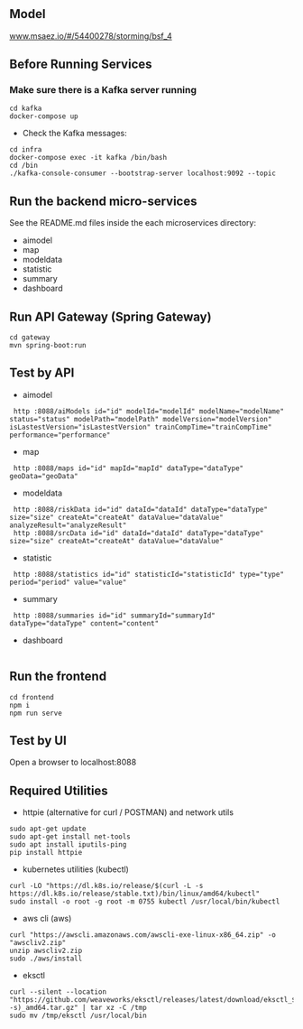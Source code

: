 # 

## Model
www.msaez.io/#/54400278/storming/bsf_4

## Before Running Services
### Make sure there is a Kafka server running
```
cd kafka
docker-compose up
```
- Check the Kafka messages:
```
cd infra
docker-compose exec -it kafka /bin/bash
cd /bin
./kafka-console-consumer --bootstrap-server localhost:9092 --topic
```

## Run the backend micro-services
See the README.md files inside the each microservices directory:

- aimodel
- map
- modeldata
- statistic
- summary
- dashboard


## Run API Gateway (Spring Gateway)
```
cd gateway
mvn spring-boot:run
```

## Test by API
- aimodel
```
 http :8088/aiModels id="id" modelId="modelId" modelName="modelName" status="status" modelPath="modelPath" modelVersion="modelVersion" isLastestVersion="isLastestVersion" trainCompTime="trainCompTime" performance="performance" 
```
- map
```
 http :8088/maps id="id" mapId="mapId" dataType="dataType" geoData="geoData" 
```
- modeldata
```
 http :8088/riskData id="id" dataId="dataId" dataType="dataType" size="size" createAt="createAt" dataValue="dataValue" analyzeResult="analyzeResult" 
 http :8088/srcData id="id" dataId="dataId" dataType="dataType" size="size" createAt="createAt" dataValue="dataValue" 
```
- statistic
```
 http :8088/statistics id="id" statisticId="statisticId" type="type" period="period" value="value" 
```
- summary
```
 http :8088/summaries id="id" summaryId="summaryId" dataType="dataType" content="content" 
```
- dashboard
```
```


## Run the frontend
```
cd frontend
npm i
npm run serve
```

## Test by UI
Open a browser to localhost:8088

## Required Utilities

- httpie (alternative for curl / POSTMAN) and network utils
```
sudo apt-get update
sudo apt-get install net-tools
sudo apt install iputils-ping
pip install httpie
```

- kubernetes utilities (kubectl)
```
curl -LO "https://dl.k8s.io/release/$(curl -L -s https://dl.k8s.io/release/stable.txt)/bin/linux/amd64/kubectl"
sudo install -o root -g root -m 0755 kubectl /usr/local/bin/kubectl
```

- aws cli (aws)
```
curl "https://awscli.amazonaws.com/awscli-exe-linux-x86_64.zip" -o "awscliv2.zip"
unzip awscliv2.zip
sudo ./aws/install
```

- eksctl 
```
curl --silent --location "https://github.com/weaveworks/eksctl/releases/latest/download/eksctl_$(uname -s)_amd64.tar.gz" | tar xz -C /tmp
sudo mv /tmp/eksctl /usr/local/bin
```

